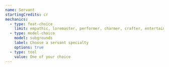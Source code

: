 ```yaml
---
name: Servant
startingCredits: cr
mechanics:
  - type: feat-choice
    limit: empathic, loremaster, performer, charmer, crafter, entertainer, specialist, linguist
  - type: model-choice
    model: subgrounds
    label: Choose a servant specialty
    options: true
  - type: tool
    value: One of your choice
---
```

